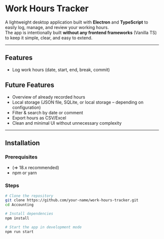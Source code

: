 # Work Hours Tracker

A lightweight desktop application built with **Electron** and **TypeScript** to easily log, manage, and review your working hours.  
The app is intentionally built **without any frontend frameworks** (Vanilla TS) to keep it simple, clear, and easy to extend.

---

## Features

- Log work hours (date, start, end, break, commit)

## Future Features
- Overview of already recorded hours
- Local storage (JSON file, SQLite, or local storage – depending on configuration)
- Filter & search by date or comment
- Export hours as CSV/Excel
- Clean and minimal UI without unnecessary complexity

---

## Installation

### Prerequisites
- (=> 18.x recommended)
- npm or yarn

### Steps

```bash
# Clone the repository
git clone https://github.com/your-name/work-hours-tracker.git
cd Accounting

# Install dependencies
npm install

# Start the app in development mode
npm run start

